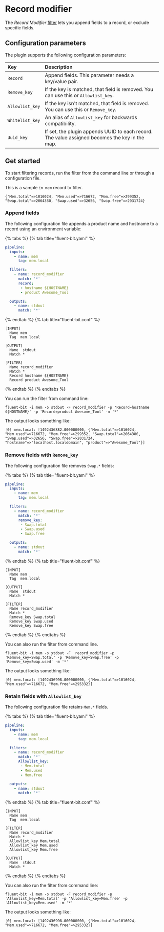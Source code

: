 # Record modifier

The _Record Modifier_ [filter](record-modifier.md) lets you append fields to a record, or exclude specific fields.

## Configuration parameters

The plugin supports the following configuration parameters:

| Key | Description |
| :--- | :--- |
| `Record` | Append fields. This parameter needs a key/value pair. |
| `Remove_key` | If the key is matched, that field is removed. You can use this or `Allowlist_key`.|
| `Allowlist_key` | If the key isn't matched, that field is removed. You can use this or `Remove_key`. |
| `Whitelist_key` | An alias of `Allowlist_key` for backwards compatibility. |
| `Uuid_key` | If set, the plugin appends UUID to each record. The value assigned becomes the key in the map. |

## Get started

To start filtering records, run the filter from the command line or through a configuration file.

This is a sample `in_mem` record to filter.

```text
{"Mem.total"=>1016024, "Mem.used"=>716672, "Mem.free"=>299352, "Swap.total"=>2064380, "Swap.used"=>32656, "Swap.free"=>2031724}
```

### Append fields

The following configuration file appends a product name and hostname to a record using an environment variable:

{% tabs %}
{% tab title="fluent-bit.yaml" %}

```yaml
pipeline:
  inputs:
    - name: mem
      tag: mem.local

  filters:
    - name: record_modifier
      match: '*'
      record:
       - hostname ${HOSTNAME}
       - product Awesome_Tool

  outputs:
    - name: stdout
      match: '*'
```

{% endtab %}
{% tab title="fluent-bit.conf" %}

```text
[INPUT]
  Name mem
  Tag  mem.local

[OUTPUT]
  Name  stdout
  Match *

[FILTER]
  Name record_modifier
  Match *
  Record hostname ${HOSTNAME}
  Record product Awesome_Tool
```

{% endtab %}
{% endtabs %}

You can run the filter from command line:

```shell
fluent-bit -i mem -o stdout -F record_modifier -p 'Record=hostname ${HOSTNAME}' -p 'Record=product Awesome_Tool' -m '*'
```

The output looks something like:

```text
[0] mem.local: [1492436882.000000000, {"Mem.total"=>1016024, "Mem.used"=>716672, "Mem.free"=>299352, "Swap.total"=>2064380, "Swap.used"=>32656, "Swap.free"=>2031724, "hostname"=>"localhost.localdomain", "product"=>"Awesome_Tool"}]
```

### Remove fields with `Remove_key`

The following configuration file removes `Swap.*` fields:

{% tabs %}
{% tab title="fluent-bit.yaml" %}

```yaml
pipeline:
  inputs:
    - name: mem
      tag: mem.local

  filters:
    - name: record_modifier
      match: '*'
      remove_key:
       - Swap.total
       - Swap.used
       - Swap.free

  outputs:
    - name: stdout
      match: '*'
```

{% endtab %}
{% tab title="fluent-bit.conf" %}

```text
[INPUT]
  Name mem
  Tag  mem.local

[OUTPUT]
  Name  stdout
  Match *

[FILTER]
  Name record_modifier
  Match *
  Remove_key Swap.total
  Remove_key Swap.used
  Remove_key Swap.free
```

{% endtab %}
{% endtabs %}

You can also run the filter from command line.

```shell
fluent-bit -i mem -o stdout -F  record_modifier -p 'Remove_key=Swap.total' -p 'Remove_key=Swap.free' -p 'Remove_key=Swap.used' -m '*'
```

The output looks something like:

```text
[0] mem.local: [1492436998.000000000, {"Mem.total"=>1016024, "Mem.used"=>716672, "Mem.free"=>295332}]
```

### Retain fields with `Allowlist_key`

The following configuration file retains `Mem.*` fields.

{% tabs %}
{% tab title="fluent-bit.yaml" %}

```yaml
pipeline:
  inputs:
    - name: mem
      tag: mem.local

  filters:
    - name: record_modifier
      match: '*'
      Allowlist_key:
       - Mem.total
       - Mem.used
       - Mem.free

  outputs:
    - name: stdout
      match: '*'
```

{% endtab %}
{% tab title="fluent-bit.conf" %}

```text
[INPUT]
  Name mem
  Tag  mem.local

[FILTER]
  Name record_modifier
  Match *
  Allowlist_key Mem.total
  Allowlist_key Mem.used
  Allowlist_key Mem.free

[OUTPUT]
  Name  stdout
  Match *
```

{% endtab %}
{% endtabs %}

You can also run the filter from command line:

```shell
fluent-bit -i mem -o stdout -F record_modifier -p 'Allowlist_key=Mem.total' -p 'Allowlist_key=Mem.free' -p 'Allowlist_key=Mem.used' -m '*'
```

The output looks something like:

```text
[0] mem.local: [1492436998.000000000, {"Mem.total"=>1016024, "Mem.used"=>716672, "Mem.free"=>295332}]
```
